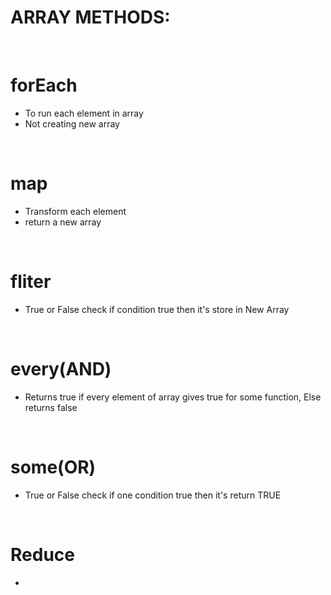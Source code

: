 #   ARRAY METHODS:
<br>

#   forEach
-   To run each element in array
-   Not creating new array
<br>

#   map
-   Transform each element
-   return a new array
<br>

#   fliter  
-   True or False check if condition true then it's store in New Array
<br>

#   every(AND)
-   Returns true if every element of array gives true for some function, Else returns false
<br>

#   some(OR)
-   True or False check if one condition true then it's return TRUE
<br>

#   Reduce
-   